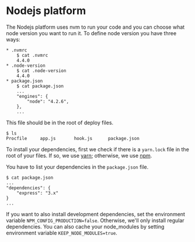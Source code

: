 # Nodejs platform

The Nodejs platform uses nvm to run your code and you can choose what node
version you want to run it. To define node version you have three ways:

    * .nvmrc
        $ cat .nvmrc
        4.4.0
    * .node-version
        $ cat .node-version
        4.4.0
    * package.json
        $ cat package.json
        ...
        "engines": {
            "node": "4.2.6",
        },
        ...

This file should be in the root of deploy files.

    $ ls
    Procfile     app.js       hook.js      package.json

To install your dependencies, first we check if there is a `yarn.lock` file
in the root of your files. If so, we use [yarn](https://yarnpkg.com/);
otherwise, we use [npm](https://www.npmjs.com/package/npm).

You have to list your dependencies in the `package.json` file.

    $ cat package.json
    ...
    "dependencies": {
        "express": "3.x"
    }
    ...

If you want to also install development dependencies, set the environment
variable ``NPM_CONFIG_PRODUCTION=false``. Otherwise, we'll only install
regular dependencies.
You can also cache your node_modules by setting environment variable
``KEEP_NODE_MODULES=true``.
